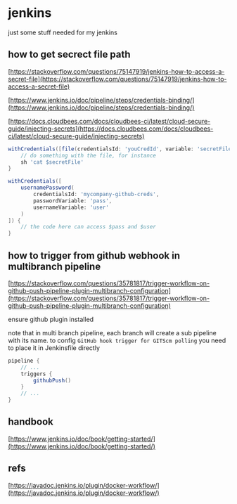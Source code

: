 # jenkins

just some stuff needed for my jenkins

## how to get secrect file path

[https://stackoverflow.com/questions/75147919/jenkins-how-to-access-a-secret-file](https://stackoverflow.com/questions/75147919/jenkins-how-to-access-a-secret-file)

[https://www.jenkins.io/doc/pipeline/steps/credentials-binding/](https://www.jenkins.io/doc/pipeline/steps/credentials-binding/)

[https://docs.cloudbees.com/docs/cloudbees-ci/latest/cloud-secure-guide/injecting-secrets](https://docs.cloudbees.com/docs/cloudbees-ci/latest/cloud-secure-guide/injecting-secrets)

```groovy
withCredentials([file(credentialsId: 'youCredId', variable: 'secretFile')]) {
    // do something with the file, for instance 
    sh 'cat $secretFile'
}
```

```groovy
withCredentials([
    usernamePassword(
        credentialsId: 'mycompany-github-creds',
        passwordVariable: 'pass',
        usernameVariable: 'user'
    )
]) {
    // the code here can access $pass and $user
}
```

## how to trigger from github webhook in multibranch pipeline

[https://stackoverflow.com/questions/35781817/trigger-workflow-on-github-push-pipeline-plugin-multibranch-configuration](https://stackoverflow.com/questions/35781817/trigger-workflow-on-github-push-pipeline-plugin-multibranch-configuration)

ensure github plugin installed

note that in multi branch pipeline, each branch will create a sub pipeline with its name.
to config `GitHub hook trigger for GITScm polling` you need to place it in Jenkinsfile directly

```groovy
pipeline {
    // ...
    triggers {
        githubPush()
    }
    // ...
}
```

## handbook

[https://www.jenkins.io/doc/book/getting-started/](https://www.jenkins.io/doc/book/getting-started/)

## refs

[https://javadoc.jenkins.io/plugin/docker-workflow/](https://javadoc.jenkins.io/plugin/docker-workflow/)
